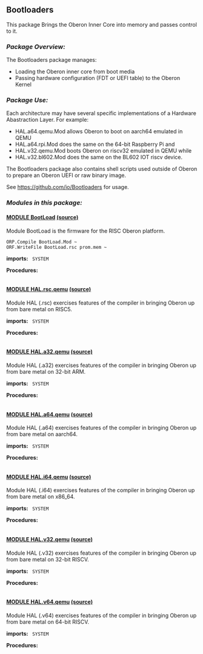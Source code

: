 ## Bootloaders
This package  Brings the Oberon Inner Core into memory and passes control to it.


### _Package Overview:_
The Bootloaders package manages:
* Loading the Oberon inner core from boot media
* Passing hardware configuration (FDT or UEFI table) to the Oberon Kernel

### _Package Use:_

Each architecture may have several specific implementations of a Hardware Abastraction Layer.  For example:

* HAL.a64.qemu.Mod allows Oberon to boot on aarch64 emulated in QEMU
* HAL.a64.rpi.Mod does the same on the 64-bit Raspberry Pi and
* HAL.v32.qemu.Mod boots Oberon on riscv32 emulated in QEMU while
* HAL.v32.bl602.Mod does the same on the BL602 IOT riscv device.

The Bootloaders package also contains shell scripts used outside of Oberon to prepare an Oberon UEFI or raw binary image.

See https://github.com/io/Bootloaders for usage.


### _Modules in this package:_

#### [MODULE BootLoad](https://github.com/io-core/doc/blob/main/core/Bootloaders/BootLoad.md) [(source)](https://github.com/io-core/Bootloaders/blob/main/BootLoad.Mod)
Module BootLoad is the firmware for the RISC Oberon platform.

    ORP.Compile BootLoad.Mod ~
    ORF.WriteFile BootLoad.rsc prom.mem ~                      


  **imports:** ` SYSTEM`

**Procedures:**
```
```


#### [MODULE HAL.rsc.qemu](https://github.com/io-core/doc/blob/main/core/Bootloaders/HAL.rsc.qemu.md) [(source)](https://github.com/io-core/Bootloaders/blob/main/HAL.rsc.qemu.Mod)
Module HAL (.rsc) exercises features of the compiler in bringing Oberon up from bare metal on RISC5.


  **imports:** ` SYSTEM`

**Procedures:**
```
```


#### [MODULE HAL.a32.qemu](https://github.com/io-core/doc/blob/main/core/Bootloaders/HAL.a32.qemu.md) [(source)](https://github.com/io-core/Bootloaders/blob/main/HAL.a32.qemu.Mod)
Module HAL (.a32) exercises features of the compiler in bringing Oberon up from bare metal on 32-bit ARM.


  **imports:** ` SYSTEM`

**Procedures:**
```
```


#### [MODULE HAL.a64.qemu](https://github.com/io-core/doc/blob/main/core/Bootloaders/HAL.a64.qemu.md) [(source)](https://github.com/io-core/Bootloaders/blob/main/HAL.a64.qemu.Mod)
Module HAL (.a64) exercises features of the compiler in bringing Oberon up from bare metal on aarch64.


  **imports:** ` SYSTEM`

**Procedures:**
```
```


#### [MODULE HAL.i64.qemu](https://github.com/io-core/doc/blob/main/core/Bootloaders/HAL.i64.qemu.md) [(source)](https://github.com/io-core/Bootloaders/blob/main/HAL.i64.qemu.Mod)
Module HAL (.i64) exercises features of the compiler in bringing Oberon up from bare metal on x86_64.


  **imports:** ` SYSTEM`

**Procedures:**
```
```


#### [MODULE HAL.v32.qemu](https://github.com/io-core/doc/blob/main/core/Bootloaders/HAL.v32.qemu.md) [(source)](https://github.com/io-core/Bootloaders/blob/main/HAL.v32.qemu.Mod)
Module HAL (.v32) exercises features of the compiler in bringing Oberon up from bare metal on 32-bit RISCV.


  **imports:** ` SYSTEM`

**Procedures:**
```
```


#### [MODULE HAL.v64.qemu](https://github.com/io-core/doc/blob/main/core/Bootloaders/HAL.v64.qemu.md) [(source)](https://github.com/io-core/Bootloaders/blob/main/HAL.v64.qemu.Mod)
Module HAL (.v64)  exercises features of the compiler in bringing Oberon up from bare metal on 64-bit RISCV.


  **imports:** ` SYSTEM`

**Procedures:**
```
```
